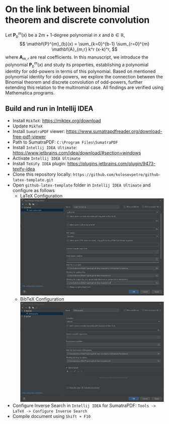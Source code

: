 # On the link between binomial theorem and discrete convolution

Let $\mathbf{P}^{m}_{b}(x)$ be a $2m+1$-degree polynomial in $x$ and $b \in \mathbb{R}$,
$$
    \mathbf{P}^{m}_{b}(x) = \sum_{k=0}^{b-1} \sum_{r=0}^{m} \mathbf{A}_{m,r} k^r (x-k)^r,
$$
where $\mathbf{A}_{m,r}$ are real coefficients.
In this manuscript, we introduce the polynomial $\mathbf{P}^{m}_{b}(x)$ and study its properties,
establishing a polynomial identity for odd-powers in terms of this polynomial.
Based on mentioned polynomial identity for odd-powers,
we explore the connection between the Binomial theorem and discrete convolution of odd-powers,
further extending this relation to the multinomial case.
All findings are verified using Mathematica programs.

## Build and run in Intellij IDEA

- Install `MikTeX`: https://miktex.org/download
- Update `MikTeX`
- Install `SumatraPDF` viewer: https://www.sumatrapdfreader.org/download-free-pdf-viewer
- Path to SumatraPDF: `C:\Program Files\SumatraPDF`
- Install `Intellij IDEA Ultimate`: https://www.jetbrains.com/idea/download/#section=windows
- Activate `Intellij IDEA Ultimate`
- Install `TeXiFy IDEA` plugin: https://plugins.jetbrains.com/plugin/9473-texify-idea
- Clone this repository locally: `https://github.com/kolosovpetro/github-latex-template.git`
- Open `github-latex-template` folder in `Intellij IDEA Ultimate` and configure as follows
    - LaTeX Configuration
      ![LaTeX Configuration](./img/latex_configuration.PNG "LaTeX Configuration")
    - BibTeX Configuration
      ![BibTeX Configuration](./img/bibtex_configuration.PNG "BibTeX Configuration")
- Configure Inverse Search in `Intellij IDEA` for SumatraPDF: `Tools -> LaTeX -> Configure Inverse Search`
- Compile document using `Shift + F10`
